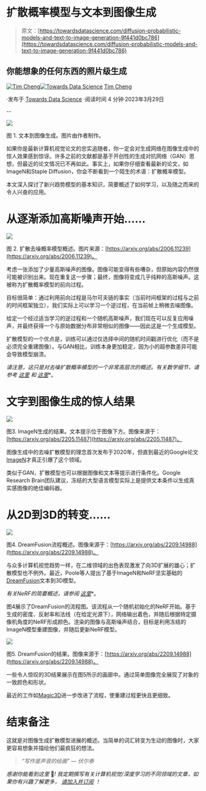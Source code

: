 # 扩散概率模型与文本到图像生成

> 原文：[https://towardsdatascience.com/diffusion-probabilistic-models-and-text-to-image-generation-9f441d0bc786](https://towardsdatascience.com/diffusion-probabilistic-models-and-text-to-image-generation-9f441d0bc786)

## 你能想象的任何东西的照片级生成

[](https://taying-cheng.medium.com/?source=post_page-----9f441d0bc786--------------------------------)[![Tim Cheng](../Images/d15f96a7c415f1d8348ee084af39bc66.png)](https://taying-cheng.medium.com/?source=post_page-----9f441d0bc786--------------------------------)[](https://towardsdatascience.com/?source=post_page-----9f441d0bc786--------------------------------)[![Towards Data Science](../Images/a6ff2676ffcc0c7aad8aaf1d79379785.png)](https://towardsdatascience.com/?source=post_page-----9f441d0bc786--------------------------------) [Tim Cheng](https://taying-cheng.medium.com/?source=post_page-----9f441d0bc786--------------------------------)

·发布于 [Towards Data Science](https://towardsdatascience.com/?source=post_page-----9f441d0bc786--------------------------------) ·阅读时间 4 分钟·2023年3月29日

--

![](../Images/52d4c0fb80be58d4a941361526c36696.png)

图 1\. 文本到图像生成。图片由作者制作。

如果你是最新计算机视觉论文的忠实追随者，你一定会对生成网络在图像生成中的惊人效果感到惊讶。许多之前的文献都是基于开创性的生成对抗网络（GAN）思想，但最近的论文情况已不再如此。事实上，如果你仔细查看最新的论文，如ImageN和Staple Diffusion，你会不断看到一个陌生的术语：扩散概率模型。

本文深入探讨了新兴趋势模型的基本知识，简要概述了如何学习，以及随之而来的令人兴奋的应用。

# 从逐渐添加高斯噪声开始……

![](../Images/7b4ab211af6d43025fb87095464a5d2c.png)

图 2\. 扩散去噪概率模型概述。图片来源：[https://arxiv.org/abs/2006.11239](https://arxiv.org/abs/2006.11239)。

考虑一张添加了少量高斯噪声的图像。图像可能变得有些嘈杂，但原始内容仍然很可能被识别出来。现在重复这一步骤；最终，图像将变成几乎纯粹的高斯噪声。这被称为扩散概率模型的前向过程。

目标很简单：通过利用前向过程是马尔可夫链的事实（当前时间框架的过程与之前的时间框架独立），我们实际上可以学习一个逆过程，在当前帧上稍微去噪图像。

给定一个经过适当学习的逆过程和一个随机高斯噪声，我们现在可以反复应用噪声，并最终获得一个与原始数据分布非常相似的图像——因此这是一个生成模型。

扩散模型的一个优点是，训练可以通过仅选择中间的随机时间戳进行优化（而不是必须完全重建图像）。与GAN相比，训练本身更加稳定，因为小的超参数差异可能会导致模型崩溃。

*请注意，这只是对去噪扩散概率模型的一个非常高层次的概述。有关数学细节，请参考* [*这里*](https://arxiv.org/abs/2006.11239) *和* [*这里*](/understanding-diffusion-probabilistic-models-dpms-1940329d6048)*。 

# 文字到图像生成的惊人结果

![](../Images/69a2dbdd4dc833066b7e5ebf9192f649.png)

图3\. ImageN生成的结果。文本提示位于图像下方。图像来源于：[https://arxiv.org/abs/2205.11487](https://arxiv.org/abs/2205.11487)。

图像生成中的去噪扩散模型的理念首次发布于2020年，但直到最近的Google论文[ImageN](https://arxiv.org/abs/2205.11487)才真正引爆了这个领域。

类似于GAN，扩散模型也可以根据图像和文本等提示进行条件化。Google Research Brain团队建议，冻结的大型语言模型实际上是提供文本条件以生成真实感图像的绝佳编码器。

# 从2D到3D的转变……

![](../Images/7e91fa6b38cba9d6dd29237a73851fb1.png)

图4\. DreamFusion流程概述。图像来源于：[https://arxiv.org/abs/2209.14988](https://arxiv.org/abs/2209.14988)。

与众多计算机视觉趋势一样，在二维领域的出色表现激发了向3D扩展的雄心；扩散模型也不例外。最近，Poole等人提出了基于ImageN和NeRF坚实基础的[DreamFusion](https://arxiv.org/abs/2209.14988)文本到3D模型。

*有关NeRF的简要概述，请参阅* [*这里*](https://medium.com/p/db4a0d4c391b)*。 

图4展示了DreamFusion的流程图。该流程从一个随机初始化的NeRF开始。基于生成的密度、反射率和法线（在给定光源下），网络输出着色，并随后根据特定摄像机角度的NeRF形成颜色。渲染的图像与高斯噪声结合，目标是利用冻结的ImageN模型重建图像，并随后更新NeRF模型。

![](../Images/153f2af140672369b84928d080c0d2f6.png)

图5\. DreamFusion的结果。图像来源于：[https://arxiv.org/abs/2209.14988](https://arxiv.org/abs/2209.14988)。

一些令人惊叹的3D结果展示在图5所示的画廊中。通过简单图像完全展现了对象的一致颜色和形状。

最近的工作如[Magic3D](https://research.nvidia.com/labs/dir/magic3d/)进一步改进了流程，使重建过程更快且更细致。

# **结束备注**

这就是对图像生成扩散模型进展的概述。当简单的词汇转变为生动的图像时，大家更容易想象并描绘他们最疯狂的想法。

> *“写作是声音的绘画” — 伏尔泰*

*感谢你能看到这里* 🙏*!* *我定期撰写有关计算机视觉/深度学习的不同领域的文章，如果你有兴趣了解更多，* [*请加入并订阅*](https://taying-cheng.medium.com/membership) *！*
